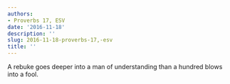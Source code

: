 ```yaml
---
authors:
- Proverbs 17, ESV
date: '2016-11-18'
description: ''
slug: 2016-11-18-proverbs-17,-esv
title: ''
---
```

A rebuke goes deeper into a man of understanding
    than a hundred blows into a fool.



